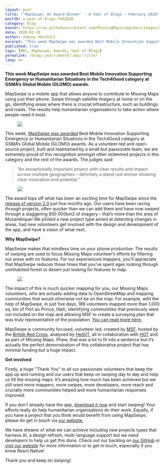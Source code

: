 ```yaml
---
layout: post
title: "'MapSwipe: An Award Winner' - A Year of Blogs - February 2020"
postID: a-year-of-blogs-feb2020
category: blog
banner: https://raw.githubusercontent.com/MissingMaps/img/main/images/missingmaps-blog_20191001_mapswipe-grid.png
date: 2020-02-28
author: Johnny Henshall
excerpt: "This week MapSwipe was awarded Best Mobile Innovation Supporting Emergency or Humanitarian Situations in the Tech4Good category at GSMA’s Global Mobile (GLOMO) awards. As a volunteer-led and open-source project, built and maintained by a small but passionate team, we are extremely proud of this recognition amongst other esteemed projects in this category and the rest of the awards."
published: true
tags: [BRC, MapSwipe, Awards, Year-of-Blogs]
permalink: /blog/:year/:month/:day/:title/
lang: en
---
```


**This week MapSwipe was awarded Best Mobile Innovation Supporting Emergency or Humanitarian Situations in the Tech4Good category at GSMA’s Global Mobile (GLOMO) awards.** 

MapSwipe is a mobile app that allows anyone to contribute to Missing Maps using just their phone. Swipe through satellite imagery at home or on the go, identifying areas where there is crucial infrastructure, such as buildings and roads. The results help humanitarian organisations to take action where people need it most.

<figure>
<img src="https://raw.githubusercontent.com/MissingMaps/img/main/images/missingmaps-blog_20200228_longerbanner.png">
</figure>

This week, [MapSwipe was awarded](https://www.mwcbarcelona.com/glomos/mapswipe-formapswipe/) Best Mobile Innovation Supporting Emergency or Humanitarian Situations in the Tech4Good category at GSMA’s Global Mobile (GLOMO) awards. As a volunteer-led and open-source project, built and maintained by a small but passionate team, we are extremely proud of this recognition amongst other esteemed projects in this category and the rest of the awards. The judges said:

>”An exceptionally important project with clear results and impact across multiple geographies – definitely a stand-out winner showing clear innovation and potential.”


<figure>
<img src="https://raw.githubusercontent.com/MissingMaps/img/main/images/missingmaps-blog_20200228_award.png">
</figure>

The award tops off what has been an exciting time for MapSwipe since the [release of version 2.0](http://www.missingmaps.org/blog/2019/10/01/MapSwipe-v2/) just five months ago. Our users have been racing through projects, often quicker than we can add them and have now swiped through a staggering 850 000km2 of imagery – that’s more than the area of Mozambique! We piloted a new project type aimed at detecting changes in areas, had new volunteers get involved with the design and development of the app, and have a vision of what next.

**Why MapSwipe?**

MapSwipe makes that mindless time on your phone productive. The results of swiping are used to focus Missing Maps volunteer’s efforts by filtering out areas with no features. For our experienced mappers, you’ll appreciate that MapSwipe reduces those times that you’ve spent ages looking through uninhabited forest or desert just looking for features to map.

<figure>
<img src="https://raw.githubusercontent.com/MissingMaps/img/main/images/missingmaps-blog_20200228_example.png">
</figure>

The impact of this is much quicker mapping for you, our Missing Maps volunteers, who are actually adding data to OpenStreetMap and mapping communities that would otherwise not be on the map. For example, with the help of MapSwipe, in just five days, 186 volunteers mapped more than 1,000 sq. km of Port au Prince, Haiti, identifying communities that previously were not included on the map and allowing MSF to create a surveying plan that was truly representative of the population. [You can read more here.](http://www.missingmaps.org/blog/2018/06/25/mapswipe-story/)

MapSwipe is community focused, volunteer led, created by [MSF](https://www.msf.org.uk/), hosted by the [British Red Cross](https://www.redcross.org.uk/), analysed by [HeiGIT](https://heigit.org/), all in collaboration with [HOT](https://www.hotosm.org/) and as part of Missing Maps. Phew, that was a lot to fit into a sentence but it’s actually the perfect demonstration of this collaborative project that has minimal funding but a huge impact.

**Get involved**

Firstly, a huge "Thank You" to all our passionate volunteers that keep the app up and running and our users that keep on swiping day to day and help us fill the missing maps. It’s amazing how much has been achieved but we still want more mappers, more swipes, more developers, more reach and crucially more communities helped and more humanitarian responses improved.

If you don’t already have the app, [download it now](https://mapswipe.org/) and start swiping! Your efforts really do help humanitarian organisations do their work. Equally, if you have a project that you think would benefit from using MapSwipe, please do get in touch via [our website.](https://mapswipe.org/get-involved.html)

We have dreams of what we can achieve including new projects types that harness AI, a design refresh, multi-language support but we need developers to help us get this done. Check out our backlog on [our GitHub](https://github.com/mapswipe) or [visit our website](https://mapswipe.org/) for more information or to get in touch, especially if you know React Native!

Thank you and keep on swiping!

